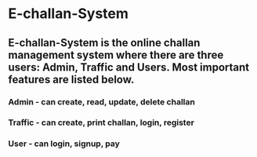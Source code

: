 # E-challan-System
## E-challan-System is the online challan management system where there are three users: Admin, Traffic and Users. Most important features are listed below.
### Admin - can create, read, update, delete challan
### Traffic - can create, print challan, login, register
### User - can login, signup, pay
